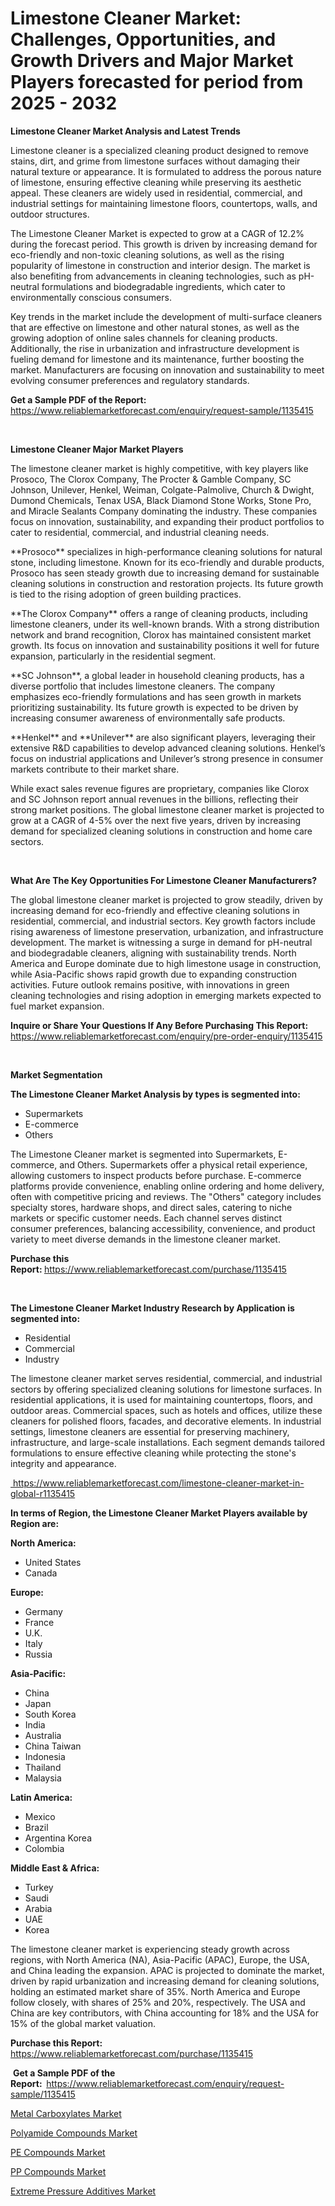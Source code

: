 <p><h1>Limestone Cleaner Market: Challenges, Opportunities, and Growth Drivers and Major Market Players forecasted for period from 2025 - 2032</h1></p><p><strong>Limestone Cleaner Market Analysis and Latest Trends</strong></p>
<p><p>Limestone cleaner is a specialized cleaning product designed to remove stains, dirt, and grime from limestone surfaces without damaging their natural texture or appearance. It is formulated to address the porous nature of limestone, ensuring effective cleaning while preserving its aesthetic appeal. These cleaners are widely used in residential, commercial, and industrial settings for maintaining limestone floors, countertops, walls, and outdoor structures.</p><p>The Limestone Cleaner Market is expected to grow at a CAGR of 12.2% during the forecast period. This growth is driven by increasing demand for eco-friendly and non-toxic cleaning solutions, as well as the rising popularity of limestone in construction and interior design. The market is also benefiting from advancements in cleaning technologies, such as pH-neutral formulations and biodegradable ingredients, which cater to environmentally conscious consumers.</p><p>Key trends in the market include the development of multi-surface cleaners that are effective on limestone and other natural stones, as well as the growing adoption of online sales channels for cleaning products. Additionally, the rise in urbanization and infrastructure development is fueling demand for limestone and its maintenance, further boosting the market. Manufacturers are focusing on innovation and sustainability to meet evolving consumer preferences and regulatory standards.</p></p>
<p><strong>Get a Sample PDF of the Report:&nbsp;</strong> <a href="https://www.reliablemarketforecast.com/enquiry/request-sample/1135415?utm_campaign=1906&utm_medium=2&utm_source=Github&utm_content=ia&utm_term=26012025&utm_id=limestone-cleaner">https://www.reliablemarketforecast.com/enquiry/request-sample/1135415</a></p>
<p>&nbsp;</p>
<p><strong>Limestone Cleaner Major Market Players</strong></p>
<p><p>The limestone cleaner market is highly competitive, with key players like Prosoco, The Clorox Company, The Procter & Gamble Company, SC Johnson, Unilever, Henkel, Weiman, Colgate-Palmolive, Church & Dwight, Dumond Chemicals, Tenax USA, Black Diamond Stone Works, Stone Pro, and Miracle Sealants Company dominating the industry. These companies focus on innovation, sustainability, and expanding their product portfolios to cater to residential, commercial, and industrial cleaning needs.</p><p>**Prosoco** specializes in high-performance cleaning solutions for natural stone, including limestone. Known for its eco-friendly and durable products, Prosoco has seen steady growth due to increasing demand for sustainable cleaning solutions in construction and restoration projects. Its future growth is tied to the rising adoption of green building practices.</p><p>**The Clorox Company** offers a range of cleaning products, including limestone cleaners, under its well-known brands. With a strong distribution network and brand recognition, Clorox has maintained consistent market growth. Its focus on innovation and sustainability positions it well for future expansion, particularly in the residential segment.</p><p>**SC Johnson**, a global leader in household cleaning products, has a diverse portfolio that includes limestone cleaners. The company emphasizes eco-friendly formulations and has seen growth in markets prioritizing sustainability. Its future growth is expected to be driven by increasing consumer awareness of environmentally safe products.</p><p>**Henkel** and **Unilever** are also significant players, leveraging their extensive R&D capabilities to develop advanced cleaning solutions. Henkel’s focus on industrial applications and Unilever’s strong presence in consumer markets contribute to their market share.</p><p>While exact sales revenue figures are proprietary, companies like Clorox and SC Johnson report annual revenues in the billions, reflecting their strong market positions. The global limestone cleaner market is projected to grow at a CAGR of 4-5% over the next five years, driven by increasing demand for specialized cleaning solutions in construction and home care sectors.</p></p>
<p>&nbsp;</p>
<p><strong>What Are The Key Opportunities For Limestone Cleaner Manufacturers?</strong></p>
<p><p>The global limestone cleaner market is projected to grow steadily, driven by increasing demand for eco-friendly and effective cleaning solutions in residential, commercial, and industrial sectors. Key growth factors include rising awareness of limestone preservation, urbanization, and infrastructure development. The market is witnessing a surge in demand for pH-neutral and biodegradable cleaners, aligning with sustainability trends. North America and Europe dominate due to high limestone usage in construction, while Asia-Pacific shows rapid growth due to expanding construction activities. Future outlook remains positive, with innovations in green cleaning technologies and rising adoption in emerging markets expected to fuel market expansion.</p></p>
<p><strong>Inquire or Share Your Questions If Any Before Purchasing This Report:</strong> <a href="https://www.reliablemarketforecast.com/enquiry/pre-order-enquiry/1135415?utm_campaign=1906&utm_medium=2&utm_source=Github&utm_content=ia&utm_term=26012025&utm_id=limestone-cleaner">https://www.reliablemarketforecast.com/enquiry/pre-order-enquiry/1135415</a></p>
<p>&nbsp;</p>
<p><strong>Market Segmentation</strong></p>
<p><strong>The Limestone Cleaner Market Analysis by types is segmented into:</strong></p>
<p><ul><li>Supermarkets</li><li>E-commerce</li><li>Others</li></ul></p>
<p><p>The Limestone Cleaner market is segmented into Supermarkets, E-commerce, and Others. Supermarkets offer a physical retail experience, allowing customers to inspect products before purchase. E-commerce platforms provide convenience, enabling online ordering and home delivery, often with competitive pricing and reviews. The "Others" category includes specialty stores, hardware shops, and direct sales, catering to niche markets or specific customer needs. Each channel serves distinct consumer preferences, balancing accessibility, convenience, and product variety to meet diverse demands in the limestone cleaner market.</p></p>
<p><strong>Purchase this Report:&nbsp;</strong><a href="https://www.reliablemarketforecast.com/purchase/1135415?utm_campaign=1906&utm_medium=2&utm_source=Github&utm_content=ia&utm_term=26012025&utm_id=limestone-cleaner">https://www.reliablemarketforecast.com/purchase/1135415</a></p>
<p>&nbsp;</p>
<p><strong>The Limestone Cleaner Market Industry Research by Application is segmented into:</strong></p>
<p><ul><li>Residential</li><li>Commercial</li><li>Industry</li></ul></p>
<p><p>The limestone cleaner market serves residential, commercial, and industrial sectors by offering specialized cleaning solutions for limestone surfaces. In residential applications, it is used for maintaining countertops, floors, and outdoor areas. Commercial spaces, such as hotels and offices, utilize these cleaners for polished floors, facades, and decorative elements. In industrial settings, limestone cleaners are essential for preserving machinery, infrastructure, and large-scale installations. Each segment demands tailored formulations to ensure effective cleaning while protecting the stone's integrity and appearance.</p></p>
<p><a href="https://www.reliablemarketforecast.com/limestone-cleaner-market-in-global-r1135415?utm_campaign=1906&utm_medium=2&utm_source=Github&utm_content=ia&utm_term=26012025&utm_id=limestone-cleaner">&nbsp;https://www.reliablemarketforecast.com/limestone-cleaner-market-in-global-r1135415</a></p>
<p><strong>In terms of Region, the Limestone Cleaner Market Players available by Region are:</strong></p>
<p>
    <p> <strong> North America: </strong>
        <ul>
            <li>United States</li>
            <li>Canada</li>
        </ul>
        </p> 
    <p> <strong> Europe: </strong>
        <ul>
            <li>Germany</li>
            <li>France</li>
            <li>U.K.</li>
            <li>Italy</li>
            <li>Russia</li>
        </ul>
        </p> 
    <p> <strong> Asia-Pacific: </strong>
        <ul>
            <li>China</li>
            <li>Japan</li>
            <li>South Korea</li>
            <li>India</li>
            <li>Australia</li>
            <li>China Taiwan</li>
            <li>Indonesia</li>
            <li>Thailand</li>
            <li>Malaysia</li>
        </ul>
        </p> 
    <p> <strong> Latin America: </strong>
        <ul>
            <li>Mexico</li>
            <li>Brazil</li>
            <li>Argentina Korea</li>
            <li>Colombia</li>
        </ul>
        </p> 
    <p> <strong> Middle East & Africa: </strong>
        <ul>
            <li>Turkey</li>
            <li>Saudi</li>
            <li>Arabia</li>
            <li>UAE</li>
            <li>Korea</li>
        </ul>
    </p>
    </p>
<p><p>The limestone cleaner market is experiencing steady growth across regions, with North America (NA), Asia-Pacific (APAC), Europe, the USA, and China leading the expansion. APAC is projected to dominate the market, driven by rapid urbanization and increasing demand for cleaning solutions, holding an estimated market share of 35%. North America and Europe follow closely, with shares of 25% and 20%, respectively. The USA and China are key contributors, with China accounting for 18% and the USA for 15% of the global market valuation.</p></p>
<p><strong>Purchase this Report: </strong><a href="https://www.reliablemarketforecast.com/purchase/1135415?utm_campaign=1906&utm_medium=2&utm_source=Github&utm_content=ia&utm_term=26012025&utm_id=limestone-cleaner">https://www.reliablemarketforecast.com/purchase/1135415</a></p>
<p>&nbsp;<strong>Get a Sample PDF of the Report:&nbsp;&nbsp;</strong><a href="https://www.reliablemarketforecast.com/enquiry/request-sample/1135415?utm_campaign=1906&utm_medium=2&utm_source=Github&utm_content=ia&utm_term=26012025&utm_id=limestone-cleaner">https://www.reliablemarketforecast.com/enquiry/request-sample/1135415</a></p>
<p><strong></strong></p>
<p><p><a href="https://github.com/howdlecirone/Market-Research-Report-List-1/blob/main/metal-carboxylates-market.md?utm_campaign=1906&utm_medium=2&utm_source=Github&utm_content=ia&utm_term=26012025&utm_id=limestone-cleaner">Metal Carboxylates Market</a></p><p><a href="https://github.com/vioarapoyil/Market-Research-Report-List-1/blob/main/polyamide-compounds-market.md?utm_campaign=1906&utm_medium=2&utm_source=Github&utm_content=ia&utm_term=26012025&utm_id=limestone-cleaner">Polyamide Compounds Market</a></p><p><a href="https://github.com/crooneinis80/Market-Research-Report-List-1/blob/main/pe-compounds-market.md?utm_campaign=1906&utm_medium=2&utm_source=Github&utm_content=ia&utm_term=26012025&utm_id=limestone-cleaner">PE Compounds Market</a></p><p><a href="https://github.com/zupankocka/Market-Research-Report-List-1/blob/main/pp-compounds-market.md?utm_campaign=1906&utm_medium=2&utm_source=Github&utm_content=ia&utm_term=26012025&utm_id=limestone-cleaner">PP Compounds Market</a></p><p><a href="https://github.com/viipposahko25/Market-Research-Report-List-1/blob/main/extreme-pressure-additives-market.md?utm_campaign=1906&utm_medium=2&utm_source=Github&utm_content=ia&utm_term=26012025&utm_id=limestone-cleaner">Extreme Pressure Additives Market</a></p></p>